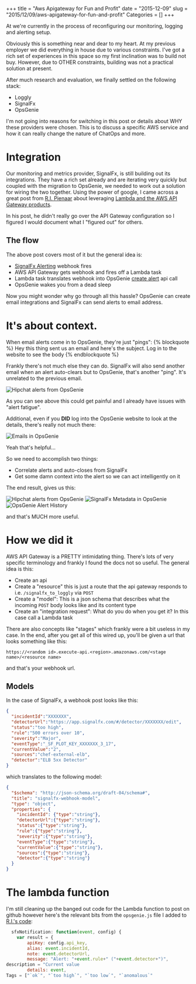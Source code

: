 +++
title = "Aws Apigateway for Fun and Profit"
date = "2015-12-09"
slug = "2015/12/09/aws-apigateway-for-fun-and-profit"
Categories = []
+++

At we're currently in the process of reconfiguring our monitoring, logging and alerting setup.
<!-- more -->
Obviously this is something near and dear to my heart. At my previous employer we did everything in house due to various constraints.
I've got a rich set of experiences in this space so my first inclination was to build not buy. However, due to OTHER constraints, building was not a practical solution at present.

After much research and evaluation, we finally settled on the following stack:

- Loggly
- SignalFx
- OpsGenie

I'm not going into reasons for switching in this post or details about WHY these providers were chosen. This is to discuss a specific AWS service and how it can really change the nature of ChatOps and more.

# Integration
Our monitoring and metrics provider, SignalFx, is still building out its integrations.
They have a rich set already and are iterating very quickly but coupled with the migration to OpsGenie, we needed to work out a solution for wiring the two together.
Using the power of google, I came across a great post from [R.I. Pienaar](https://twitter.com/ripienaar) about leveraging [Lambda and the AWS API Gateway products](https://www.devco.net/archives/2015/08/13/translating-webhooks-with-aws-api-gateway-and-lambda.php).

In his post, he didn't really go over the API Gateway configuration so I figured I would document what I "figured out" for others.

## The flow
The above post covers most of it but the general idea is:

- [SignalFx Alerting](https://support.signalfx.com/hc/en-us/articles/203824569-Detectors-and-alerts) webhook fires
- AWS API Gateway gets webhook and fires off a Lambda task
- Lambda task translates webhook into OpsGenie [create alert](https://www.opsgenie.com/docs/web-api/alert-api) api call
- OpsGenie wakes you from a dead sleep

Now you might wonder why go through all this hassle? OpsGenie can create email integrations and SignalFx can send alerts to email address.

# It's about context. 

When email alerts come in to OpsGenie, they're just "pings":
{% blockquote %}
Hey this thing sent us an email and here's the subject. Log in to the website to see the body
{% endblockquote %}

Frankly there's not much else they can do. SignalFx will also send another email when an alert auto-clears but to OpsGenie, that's another "ping". It's unrelated to the previous email.

![Hipchat alerts from OpsGenie](/images/posts/apigateway-lambda/hipchat-emails.png)

As you can see above this could get painful and I already have issues with "alert fatigue".

Additional, even if you **DID** log into the OpsGenie website to look at the details, there's really not much there:

![Emails in OpsGenie](/images/posts/apigateway-lambda/opsgenie-emails.png)

Yeah that's helpful...

So we need to accomplish two things:

- Correlate alerts and auto-closes from SignalFx
- Get some damn context into the alert so we can act intelligently on it

The end result, gives us this:

![Hipchat alerts from OpsGenie](/images/posts/apigateway-lambda/webhook-hipchat.png)
![SignalFx Metadata in OpsGenie](/images/posts/apigateway-lambda/signalfx-context-1.png)
![OpsGenie Alert History](/images/posts/apigateway-lambda/opsgenie-alert-history.png)

and that's MUCH more useful.

# How we did it
AWS API Gateway is a PRETTY intimidating thing. There's lots of very specific terminology and frankly I found the docs not so useful.
The general idea is this:

- Create an api
- Create a "resource" this is just a route that the api gateway responds to i.e. `/signalfx_to_loggly` via `POST`
- Create a "model": This is a json schema that describes what the incoming `POST` body looks like and its content type
- Create an "integration request": What do you do when you get it? In this case call a Lambda task

There are also concepts like "stages" which frankly were a bit useless in my case.
In the end, after you get all of this wired up, you'll be given a url that looks something like this:

`https://<random id>.execute-api.<region>.amazonaws.com/<stage name>/<resource name>`

and that's your webhook url.

## Models
In the case of SignalFx, a webhook post looks like this:
```json
{
  "incidentId":"XXXXXXX",
  "detectorUrl":"https://app.signalfx.com/#/detector/XXXXXXX/edit",
  "status":"too high",
  "rule":"500 errors over 10",
  "severity":"Major",
  "eventType":"_SF_PLOT_KEY_XXXXXXX_3_17",
  "currentValue":"2",
  "sources":"chef-external-elb",
  "detector":"ELB 5xx Detector"
}
```

which translates to the following model:

```json
{
  "$schema": "http://json-schema.org/draft-04/schema#",
  "title": "signalfx-webhook-model",
  "type": "object",
  "properties": {
    "incidentId": {"type":"string"},
    "detectorUrl":{"type":"string"},
    "status":{"type":"string"},
    "rule":{"type":"string"},
    "severity":{"type":"string"},
    "eventType":{"type":"string"},
    "currentValue":{"type":"string"},
    "sources":{"type":"string"},
    "detector":{"type":"string"}
  }
}
```

# The lambda function
I'm still cleaning up the banged out code for the Lambda function to post on github however here's the relevant bits from the `opsgenie.js` file I added to [R.I.'s code](https://github.com/ripienaar/lambda_webhook_gwy):

```javascript
  sfxNotification: function(event, config) {
	var result = {
		apiKey: config.api_key,
		alias: event.incidentId,
		note: event.detectorUrl,
		message: "Alert: "+event.rule+" ("+event.detector+")",
description = "Current value
		details: event,
Tags = ["`ok`", "`too high`", "`too low`", "`anomalous`"